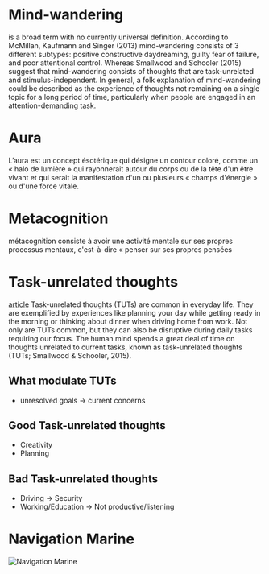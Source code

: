 # Mind-wandering
is a broad term with no currently universal definition. According to McMillan, Kaufmann and Singer (2013) mind-wandering consists of 3 different subtypes: positive constructive daydreaming, guilty fear of failure, and poor attentional control. Whereas Smallwood and Schooler (2015) suggest that mind-wandering consists of thoughts that are task-unrelated and stimulus-independent. In general, a folk explanation of mind-wandering could be described as the experience of thoughts not remaining on a single topic for a long period of time, particularly when people are engaged in an attention-demanding task.

# Aura
L’aura est un concept ésotérique qui désigne un contour coloré, comme un « halo de lumière » qui rayonnerait autour du corps ou de la tête d'un être vivant et qui serait la manifestation d'un ou plusieurs « champs d'énergie » ou d'une force vitale.

# Metacognition
métacognition consiste à avoir une activité mentale sur ses propres processus mentaux, c'est-à-dire « penser sur ses propres pensées

# Task-unrelated thoughts
[article](https://cognitiveresearchjournal.springeropen.com/articles/10.1186/s41235-022-00420-7)
Task-unrelated thoughts (TUTs) are common in everyday life. They are exemplified by experiences like planning your day while getting ready in the morning or thinking about dinner when driving home from work. Not only are TUTs common, but they can also be disruptive during daily tasks requiring our focus. The human mind spends a great deal of time on thoughts unrelated to current tasks, known as task-unrelated thoughts (TUTs; Smallwood & Schooler, 2015).
## What modulate TUTs
- unresolved goals -> current concerns
## Good Task-unrelated thoughts
- Creativity
- Planning
## Bad Task-unrelated thoughts
- Driving -> Security
- Working/Education -> Not productive/listening

# Navigation Marine
![Navigation Marine](https://d2w9rnfcy7mm78.cloudfront.net/1889766/original_717fa12fab70e9069892f1172f311576.jpg?1521037668?bc=1)